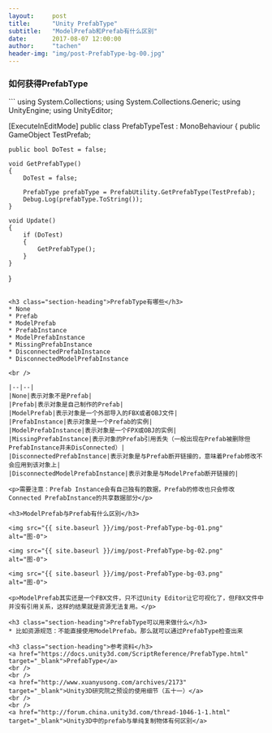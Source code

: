 ```yaml
---
layout:     post
title:      "Unity PrefabType"
subtitle:   "ModelPrefab和Prefab有什么区别"
date:       2017-08-07 12:00:00
author:     "tachen"
header-img: "img/post-PrefabType-bg-00.jpg"
---
```


<h3 class="section-heading">如何获得PrefabType</h3>
```
using System.Collections;
using System.Collections.Generic;
using UnityEngine;
using UnityEditor;

[ExecuteInEditMode]
public class PrefabTypeTest : MonoBehaviour
{
    public GameObject TestPrefab;

    public bool DoTest = false;

    void GetPrefabType()
    {
        DoTest = false;

        PrefabType prefabType = PrefabUtility.GetPrefabType(TestPrefab);
        Debug.Log(prefabType.ToString());
    }

    void Update()
    {
        if (DoTest)
        {
            GetPrefabType();
        }
    }
}

```

<h3 class="section-heading">PrefabType有哪些</h3>
* None
* Prefab
* ModelPrefab
* PrefabInstance
* ModelPrefabInstance
* MissingPrefabInstance
* DisconnectedPrefabInstance
* DisconnectedModelPrefabInstance

<br />

|--|--|
|None|表示对象不是Prefab|
|Prefab|表示对象是自己制作的Prefab|
|ModelPrefab|表示对象是一个外部导入的FBX或者OBJ文件|
|PrefabInstance|表示对象是一个Prefab的实例|
|ModelPrefabInstance|表示对象是一个FPX或OBJ的实例|
|MissingPrefabInstance|表示对象的Prefab引用丢失（一般出现在Prefab被删除但PrefabInstance并未DisConnected）|
|DisconnectedPrefabInstance|表示对象是与Prefab断开链接的，意味着Prefab修改不会应用到该对象上|
|DisconnectedModelPrefabInstance|表示对象是与ModelPrefab断开链接的|

<p>需要注意：Prefab Instance会有自己独有的数据，Prefab的修改也只会修改Connected PrefabInstance的共享数据部分</p>

<h3>ModelPrefab与Prefab有什么区别</h3>

<img src="{{ site.baseurl }}/img/post-PrefabType-bg-01.png" alt="图-0">

<img src="{{ site.baseurl }}/img/post-PrefabType-bg-02.png" alt="图-0">

<img src="{{ site.baseurl }}/img/post-PrefabType-bg-03.png" alt="图-0">

<p>ModelPrefab其实还是一个FBX文件，只不过Unity Editor让它可视化了，但FBX文件中并没有引用关系，这样的结果就是资源无法复用。</p>

<h3 class="section-heading">PrefabType可以用来做什么</h3>
* 比如资源规范：不能直接使用ModelPrefab。那么就可以通过PrefabType检查出来

<h3 class="section-heading">参考资料</h3>
<a href="https://docs.unity3d.com/ScriptReference/PrefabType.html" target="_blank">PrefabType</a>
<br />
<br />
<a href="http://www.xuanyusong.com/archives/2173" target="_blank">Unity3D研究院之预设的使用细节（五十一）</a>
<br />
<br />
<a href="http://forum.china.unity3d.com/thread-1046-1-1.html" target="_blank">Unity3D中的prefab与单纯复制物体有何区别</a>









